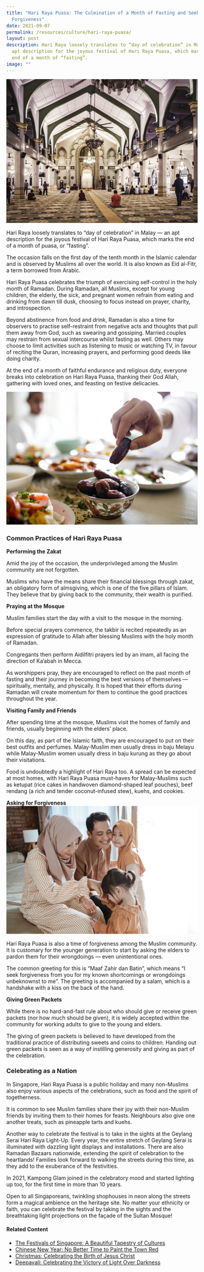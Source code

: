 ```yaml
---
title: "Hari Raya Puasa: The Culmination of a Month of Fasting and Seeking
  Forgiveness"
date: 2021-09-07
permalink: /resources/culture/hari-raya-puasa/
layout: post
description: Hari Raya loosely translates to “day of celebration” in Malay — an
  apt description for the joyous festival of Hari Raya Puasa, which marks the
  end of a month of “fasting”.
image: ""
---
```



![People praying inside the Masjid Sultan mosque in Singapore](/images/culture/masjid-sultan-mosque-singapore.jpg)

Hari Raya loosely translates to “day of celebration” in Malay — an apt description for the joyous festival of Hari Raya Puasa, which marks the end of a month of puasa, or “fasting”.

The occasion falls on the first day of the tenth month in the Islamic calendar and is observed by Muslims all over the world. It is also known as Eid al-Fitr, a term borrowed from Arabic.

Hari Raya Puasa celebrates the triumph of exercising self-control in the holy month of Ramadan. During Ramadan, all Muslims, except for young children, the elderly, the sick, and pregnant women refrain from eating and drinking from dawn till dusk, choosing to focus instead on prayer, charity, and introspection.

Beyond abstinence from food and drink, Ramadan is also a time for observers to practise self-restraint from negative acts and thoughts that pull them away from God, such as swearing and gossiping. Married couples may restrain from sexual intercourse whilst fasting as well. Others may choose to limit activities such as listening to music or watching TV, in favour of reciting the Quran, increasing prayers, and performing good deeds like doing charity.

At the end of a month of faithful endurance and religious duty, everyone breaks into celebration on Hari Raya Puasa, thanking their God Allah, gathering with loved ones, and feasting on festive delicacies.

![Sahur or buka puasa](/images/culture/sahur-or-buka-puasa.jpg)

### Common Practices of Hari Raya Puasa

**Performing the Zakat**

Amid the joy of the occasion, the underprivileged among the Muslim community are not forgotten.

Muslims who have the means share their financial blessings through zakat, an obligatory form of almsgiving, which is one of the five pillars of Islam. They believe that by giving back to the community, their wealth is purified.

**Praying at the Mosque**

Muslim families start the day with a visit to the mosque in the morning.

Before special prayers commence, the takbir is recited repeatedly as an expression of gratitude to Allah after blessing Muslims with the holy month of Ramadan.
 
Congregants then perform Aidilfitri prayers led by an imam, all facing the direction of Ka’abah in Mecca.

As worshippers pray, they are encouraged to reflect on the past month of fasting and their journey in becoming the best versions of themselves — spiritually, mentally, and physically. It is hoped that their efforts during Ramadan will create momentum for them to continue the good practices throughout the year.

**Visiting Family and Friends**

After spending time at the mosque, Muslims visit the homes of family and friends, usually beginning with the elders’ place.

On this day, as part of the Islamic faith, they are encouraged to put on their best outfits and perfumes. Malay-Muslim men usually dress in baju Melayu while Malay-Muslim women usually dress in baju kurung as they go about their visitations.

Food is undoubtedly a highlight of Hari Raya too. A spread can be expected at most homes, with Hari Raya Puasa must-haves for Malay-Muslims such as ketupat (rice cakes in handwoven diamond-shaped leaf pouches), beef rendang (a rich and tender coconut-infused stew), kuehs, and cookies.

**Asking for Forgiveness**
![Kids asking forgiveness from parents](/images/culture/asking-for-forgiveness.jpg)

Hari Raya Puasa is also a time of forgiveness among the Muslim community. It is customary for the younger generation to start by asking the elders to pardon them for their wrongdoings — even unintentional ones.

The common greeting for this is “Maaf Zahir dan Batin”, which means “I seek forgiveness from you for my known shortcomings or wrongdoings unbeknownst to me”. The greeting is accompanied by a salam, which is a handshake with a kiss on the back of the hand.

**Giving Green Packets**

While there is no hard-and-fast rule about who should give or receive green packets (nor how much should be given), it is widely accepted within the community for working adults to give to the young and elders.

The giving of green packets is believed to have developed from the traditional practice of distributing sweets and coins to children. Handing out green packets is seen as a way of instilling generosity and giving as part of the celebration.

### Celebrating as a Nation

In Singapore, Hari Raya Puasa is a public holiday and many non-Muslims also enjoy various aspects of the celebrations, such as food and the spirit of togetherness.

It is common to see Muslim families share their joy with their non-Muslim friends by inviting them to their homes for feasts. Neighbours also give one another treats, such as pineapple tarts and kuehs.

Another way to celebrate the festival is to take in the sights at the Geylang Serai Hari Raya Light-Up. Every year, the entire stretch of Geylang Serai is illuminated with dazzling light displays and installations. There are also Ramadan Bazaars nationwide, extending the spirit of celebration to the heartlands! Families look forward to walking the streets during this time, as they add to the exuberance of the festivities.

In 2021, Kampong Glam joined in the celebratory mood and started lighting up too, for the first time in more than 10 years.

Open to all Singaporeans, twinkling shophouses in neon along the streets form a magical ambience on the heritage site. No matter your ethnicity or faith, you can celebrate the festival by taking in the sights and the breathtaking light projections on the façade of the Sultan Mosque!

#### Related Content
* [The Festivals of Singapore: A Beautiful Tapestry of Cultures](https://www.ircc.sg/resources/culture/singapore-festivals)
* [Chinese New Year: No Better Time to Paint the Town Red](https://www.ircc.sg/resources/culture/chinese-new-year)
* [Christmas: Celebrating the Birth of Jesus Christ](https://www.ircc.sg/resources/culture/christmas)
* [Deepavali: Celebrating the Victory of Light Over Darkness](https://www.ircc.sg/resources/culture/deepavali)